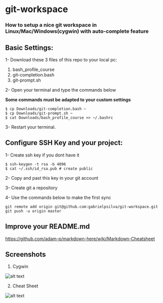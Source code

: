# git-workspace
### How to setup a nice git workspace in Linux/Mac/Windows(cygwin) with auto-complete feature

## Basic Settings:

1- Download these 3 files of this repo to your local pc: 

1. bash_profile_course
2. git-completion.bash
3. git-prompt.sh

2- Open your terminal and type the commands below

**Some commands must be adapted to your custom settings**
```shell
$ cp Downloads/git-completion.bash ~
$ cp Downloads/git-prompt.sh ~
$ cat Downloads/bash_profile_course >> ~/.bashrc
```

3- Restart your terminal.


## Configure SSH Key and your project:

1- Create ssh key if you dont have it
```shell
$ ssh-keygen -t rsa -b 4096
$ cat ~/.ssh/id_rsa.pub # create public
```
2- Copy and past this key in your git account

3- Create git a repository

4- Use the commands below to make the first sync
```shell
git remote add origin git@github.com:gabrielpsilva/git-workspace.git
git push -u origin master
```


## Improve your README.md 
https://github.com/adam-p/markdown-here/wiki/Markdown-Cheatsheet

## Screenshots

1. Cygwin

![alt text](https://github.com/gabrielpsilva/git-workspace/blob/master/screenshots/Capture1.png "Cygwin")

2. Cheat Sheet

![alt text](https://github.com/gabrielpsilva/git-workspace/blob/master/Git-Cheat-Sheet-by-RebelLabs.png "Cheat Sheet")


